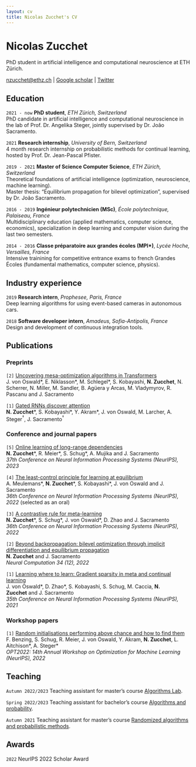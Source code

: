 ```yaml
---
layout: cv
title: Nicolas Zucchet's CV
---
```


# Nicolas Zucchet
PhD student in artificial intelligence and computational neuroscience at ETH Zürich.

<div id="webaddress">
<a href="nzucchet@ethz.ch">nzucchet@ethz.ch</a>
| <a href="https://scholar.google.com/citations?user=cLhZY44AAAAJ&hl=fr">Google scholar</a>
| <a href="https://twitter.com/NicolasZucchet">Twitter</a>
</div>


## Education

`2021 - now` **PhD student**, *ETH Zürich, Switzerland*<br>
PhD candidate in artificial intelligence and computational neuroscience in the lab of Prof. Dr. Angelika Steger, jointly supervised by Dr. João Sacramento.

`2021` **Research internship**, *University of Bern, Switzerland*<br>
4 month research internship on probabilistic methods for continual learning, hosted by Prof. Dr. Jean-Pascal Pfister.

`2019 - 2021` **Master of Science Computer Science**, *ETH Zürich, Switzerland*<br>
Theoretical foundations of artificial intelligence (optimization, neuroscience, machine learning).<br>
Master thesis: “Equilibrium propagation for bilevel optimization”, supervised by Dr. João Sacramento.

`2016 - 2019` **Ingénieur polytechnicien (MSc)**, *École polytechnique, Palaiseau, France*<br>
Multidisciplinary education (applied mathematics, computer science, economics), specialization in deep learning and computer vision during the last two semesters.

`2014 - 2016` **Classe préparatoire aux grandes écoles (MPI\*)**, *Lycée Hoche, Versailles, France*<br>
Intensive trainining for competitive entrance exams to french Grandes Écoles (fundamental mathematics, computer science, physics).


## Industry experience

`2019` **Research intern**, *Prophesee, Paris, France*<br>
Deep learning algorithms for using event-based cameras in autonomous cars.

`2018` **Software developer intern**, *Amadeus, Sofia-Antipolis, France*<br>
Design and development of continuous integration tools.


## Publications

### Preprints

`[2]` [Uncovering mesa-optimization algorithms in Transformers](https://arxiv.org/abs/2309.05858) <br>
J. von Oswald\*, E. Niklasson\*, M. Schlegel\*, S. Kobayashi, **N. Zucchet**, N. Scherrer, N. Miller, M. Sandler, B. Agüera y Arcas, M. Vladymyrov, R. Pascanu and J. Sacramento

`[1]` [Gated RNNs discover attention](https://arxiv.org/abs/2309.01775) <br>
**N. Zucchet**\*, S. Kobayashi\*, Y. Akram\*, J. von Oswald, M. Larcher, A. Steger$^\dagger$, J. Sacramento$^\dagger$

### Conference and journal papers

`[5]` [Online learning of long-range dependencies](https://arxiv.org/abs/2207.01332) <br>
**N. Zucchet**\*, R. Meier\*, S. Schug\*, A. Mujika and J. Sacramento <br>
*37th Conference on Neural Information Processing Systems (NeurIPS), 2023*

`[4]` [The least-control principle for learning at equilibrium](https://arxiv.org/abs/2207.01332) <br>
A. Meulemans\*, **N. Zucchet**\*, S. Kobayashi\*, J. von Oswald and J. Sacramento <br>
*36th Conference on Neural Information Processing Systems (NeurIPS), 2022* (selected as an oral)

`[3]` [A contrastive rule for meta-learning](https://arxiv.org/abs/2104.01677) <br>
**N. Zucchet**\*, S. Schug\*, J. von Oswald\*, D. Zhao and J. Sacramento <br>
*36th Conference on Neural Information Processing Systems (NeurIPS), 2022*

`[2]` [Beyond backpropagation: bilevel optimization through implicit differentiation and equilibrium propagation](https://arxiv.org/abs/2205.03076) <br>
**N. Zucchet** and J. Sacramento <br>
*Neural Computation 34 (12), 2022*

`[1]` [Learning where to learn: Gradient sparsity in meta and continual learning](https://proceedings.neurips.cc/paper/2021/file/2a10665525774fa2501c2c8c4985ce61-Paper.pdf) <br>
J. von Oswald\*, D. Zhao\*, S. Kobayashi, S. Schug, M. Caccia, **N. Zucchet** and J. Sacramento <br>
*35th Conference on Neural Information Processing Systems (NeurIPS), 2021*

### Workshop papers
`[1]` [Random initialisations performing above chance and how to find them](https://arxiv.org/abs/2209.07509) <br>
F. Benzing, S. Schug, R. Meier, J. von Oswald, Y. Akram, **N. Zucchet**, L. Aitchison\*, A. Steger\*<br>
*OPT2022: 14th Annual Workshop on Optimization for Machine Learning (NeurIPS), 2022*


## Teaching

`Autumn 2022/2023` Teaching assistant for master’s course [Algorithms Lab](https://cadmo.ethz.ch/education/lectures/HS22/algolab/index.html).

`Spring 2022/2023` Teaching assistant for bachelor’s course [Algorithms and probability](https://cadmo.ethz.ch/education/lectures/FS22/AW/index.html).

`Autumn 2021` Teaching assistant for master’s course [Randomized algorithms and probabilistic methods](https://www.google.com/url?q=https%3A%2F%2Fcadmo.ethz.ch%2Feducation%2Flectures%2FHS21%2FRandAlg%2Findex.html&sa=D&sntz=1&usg=AOvVaw3htSHy9pCNap_11g9f3LBY).


## Awards

`2022` NeurIPS 2022 Scholar Award
